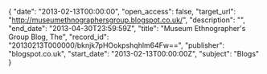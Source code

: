 {
  "date": "2013-02-13T00:00:00", 
  "open_access": false, 
  "target_url": "http://museumethnographersgroup.blogspot.co.uk/", 
  "description": "", 
  "end_date": "2013-04-30T23:59:59Z", 
  "title": "Museum Ethnographer's Group Blog, The", 
  "record_id": "20130213T000000/bknjk7pHOokpshqhlm64Fw==", 
  "publisher": "blogspot.co.uk", 
  "start_date": "2013-02-13T00:00:00Z", 
  "subject": "Blogs"
}

